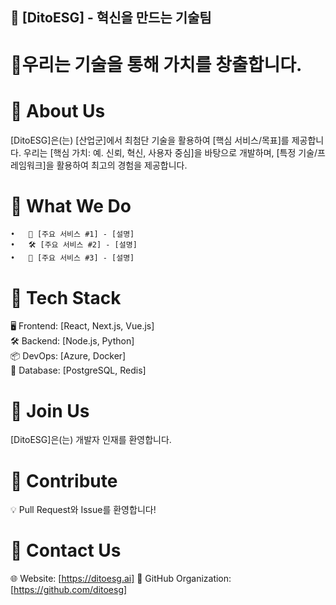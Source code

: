 ## 🏢 [DitoESG] - 혁신을 만드는 기술팀

# 🚀우리는 기술을 통해 가치를 창출합니다.
   
# 📌 About Us
[DitoESG]은(는) [산업군]에서 최첨단 기술을 활용하여 [핵심 서비스/목표]를 제공합니다.
우리는 [핵심 가치: 예. 신뢰, 혁신, 사용자 중심]을 바탕으로 개발하며, [특정 기술/프레임워크]을 활용하여 최고의 경험을 제공합니다.
   
# 📌 What We Do
	•	🎯 [주요 서비스 #1] - [설명]
	•	🛠️ [주요 서비스 #2] - [설명]
	•	📡 [주요 서비스 #3] - [설명]
   
# 📌 Tech Stack
🖥️ Frontend: [React, Next.js, Vue.js]   
🛠️ Backend: [Node.js, Python]   
📦 DevOps: [Azure, Docker]   
🧩 Database: [PostgreSQL, Redis]   
   
# 📌 Join Us
[DitoESG]은(는) 개발자 인재를 환영합니다.
   
   
# 📌 Contribute
💡 Pull Request와 Issue를 환영합니다!
   
   
# 📌 Contact Us
🌐 Website: [https://ditoesg.ai]
📌 GitHub Organization: [https://github.com/ditoesg]


<!--

**Here are some ideas to get you started:**

🙋‍♀️ A short introduction - what is your organization all about?
🌈 Contribution guidelines - how can the community get involved?
👩‍💻 Useful resources - where can the community find your docs? Is there anything else the community should know?
🍿 Fun facts - what does your team eat for breakfast?
🧙 Remember, you can do mighty things with the power of [Markdown](https://docs.github.com/github/writing-on-github/getting-started-with-writing-and-formatting-on-github/basic-writing-and-formatting-syntax)
-->

